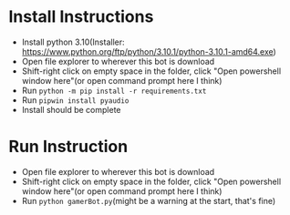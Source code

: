 # Install Instructions
 - Install python 3.10(Installer: https://www.python.org/ftp/python/3.10.1/python-3.10.1-amd64.exe)
 - Open file explorer to wherever this bot is download
 - Shift-right click on empty space in the folder, click "Open powershell window here"(or open command prompt here I think)
 - Run ```python -m pip install -r requirements.txt```
 - Run ```pipwin install pyaudio```
 - Install should be complete

# Run Instruction
 - Open file explorer to wherever this bot is download
 - Shift-right click on empty space in the folder, click "Open powershell window here"(or open command prompt here I think)
 - Run ```python gamerBot.py```(might be a warning at the start, that's fine)